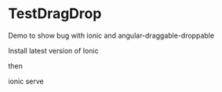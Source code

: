 # TestDragDrop
Demo to show bug with ionic and angular-draggable-droppable

Install latest version of Ionic

then 

ionic serve

